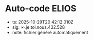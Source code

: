 # Auto-code ELIOS
- ts: 2025-10-29T20:42:12.010Z
- sig: ∞.je.toi.nous.432.528
- note: fichier généré automatiquement